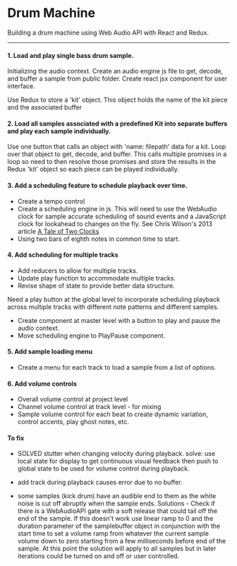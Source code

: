 # Drum Machine
Building a drum machine using Web Audio API with React and Redux.

---


#### 1. Load and play single bass drum sample.
Initializing the audio context.  Create an audio engine js file to get, decode, and buffer a sample from public folder. Create react jsx component for user interface.

Use Redux to store a 'kit' object.  This object holds the name of the kit piece and the associated buffer

#### 2. Load all samples associated with a predefined Kit into separate buffers and play each sample individually.
Use one button that calls an object with 'name: filepath' data for a kit. Loop over that object to get, decode, and buffer. This calls multiple promises in a loop so need to then resolve those promises and store the results in the Redux 'kit' object so each piece can be played individually.

#### 3. Add a scheduling feature to schedule playback over time.
- Create a tempo control
- Create a scheduling engine in js. This will need to use the WebAudio clock for sample accurate scheduling of sound events and a JavaScript clock for lookahead to changes on the fly.  See Chris Wilson's 2013 article [A Tale of Two Clocks](https://www.html5rocks.com/en/tutorials/audio/scheduling/#toc-usingsettimeout)
- Using two bars of eighth notes in common time to start.

#### 4. Add scheduling for multiple tracks
- Add reducers to allow for multiple tracks.
- Update play function to accommodate multiple tracks.
- Revise shape of state to provide better data structure.

Need a play button at the global level to incorporate scheduling playback across multiple tracks with different note patterns and different samples.
- Create component at master level with a button to play and pause the audio context.  
- Move scheduling engine to PlayPause component.

#### 5. Add sample loading menu
- Create a menu for each track to load a sample from a list of options.

#### 6. Add volume controls
- Overall volume control at project level
- Channel volume control at track level - for mixing
- Sample volume control for each beat to create dynamic variation, control accents, play ghost notes, etc.

#### To fix
- SOLVED stutter when changing velocity during playback. solve: use local state for display to get continuous visual feedback then push to global state to be used for volume control during playback.

- add track during playback causes error due to no buffer.

- some samples (kick drum) have an audible end to them as the white noise is cut off abruptly when the sample ends. Solutions - Check if there is a WebAudioAPI gate with a soft release that could tail off the end of the sample.  If this doesn't work use linear ramp to 0 and the duration parameter of the samplebuffer object in conjunction with the start time to set a volume ramp from whatever the current sample volume down to zero starting from a few milliseconds before end of the sample.  At this point the solution will apply to all samples but in later iterations could be turned on and off or user controlled.



